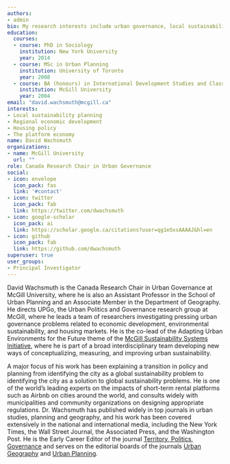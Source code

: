 ```yaml
---
authors:
- admin
bio: My research interests include urban governance, local sustainability, and the impact of short-term rentals on housing markets.
education:
  courses:
  - course: PhD in Sociology
    institution: New York University
    year: 2014
  - course: MSc in Urban Planning
    institution: University of Toronto
    year: 2008
  - course: BA (honours) in International Development Studies and Classics
    institution: McGill University
    year: 2004
email: "david.wachsmuth@mcgill.ca"
interests:
- Local sustainability planning
- Regional economic development
- Housing policy
- The platform economy
name: David Wachsmuth
organizations:
- name: McGill University
  url: ""
role: Canada Research Chair in Urban Governance
social:
- icon: envelope
  icon_pack: fas
  link: '#contact'
- icon: twitter
  icon_pack: fab
  link: https://twitter.com/dwachsmuth
- icon: google-scholar
  icon_pack: ai
  link: https://scholar.google.ca/citations?user=qg1e5xsAAAAJ&hl=en
- icon: github
  icon_pack: fab
  link: https://github.com/dwachsmuth
superuser: true
user_groups:
- Principal Investigator
---
```


David Wachsmuth is the Canada Research Chair in Urban Governance at McGill University, where he is also an Assistant Professor in the School of Urban Planning and an Associate Member in the Department of Geography. He directs UPGo, the Urban Politics and Governance research group at McGill, where he leads a team of researchers investigating pressing urban governance problems related to economic development, environmental sustainability, and housing markets. He is the co-lead of the Adapting Urban Environments for the Future theme of the [McGill Sustainability Systems Initiative](https://www.mcgill.ca/mssi/), where he is part of a broad interdisciplinary team developing new ways of conceptualizing, measuring, and improving urban sustainability.

A major focus of his work has been explaining a transition in policy and planning from identifying the city as a global sustainability problem to identifying the city as a solution to global sustainability problems. He is one of the world’s leading experts on the impacts of short-term rental platforms such as Airbnb on cities around the world, and consults widely with municipalities and community organizations on designing appropriate regulations. Dr. Wachsmuth has published widely in top journals in urban studies, planning and geography, and his work has been covered extensively in the national and international media, including the New York Times, the Wall Street Journal, the Associated Press, and the Washington Post. He is the Early Career Editor of the journal [Territory, Politics, Governance](https://www.tandfonline.com/loi/rtep20) and serves on the editorial boards of the journals [Urban Geography](https://www.tandfonline.com/loi/rurb20) and [Urban Planning](https://www.cogitatiopress.com/urbanplanning).
